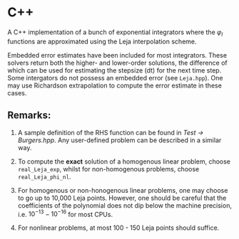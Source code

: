 # C++

A C++ implementation of a bunch of exponential integrators where the $\varphi_l$ functions are approximated using the Leja interpolation scheme. 

Embedded error estimates have been included for most integrators. These solvers return both the higher- and lower-order solutions, the difference of which can be used for estimating the stepsize (dt) for the next time step. Some intergators do not possess an embedded error (see `Leja.hpp`). One may use Richardson extrapolation to compute the error estimate in these cases. 

## Remarks:
1. A sample definition of the RHS function can be found in *Test &rarr; Burgers.hpp*. Any user-defined problem can be described in a similar way. 

2. To compute the **exact** solution of a homogenous linear problem, choose `real_Leja_exp`, whilst for non-homogenous problems, choose `real_Leja_phi_nl`.

3. For homogenous or non-honogenous linear problems, one may choose to go up to 10,000 Leja points. However, one should be careful that the coefficients of the polynomial does not dip below the machine precision, i.e. $10^{-13} - 10^{-16}$ for most CPUs.

4. For nonlinear problems, at most 100 - 150 Leja points should suffice.
